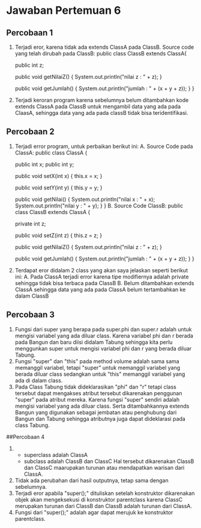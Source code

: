 # Jawaban Pertemuan 6

## Percobaan 1
1. Terjadi eror, karena tidak ada extends ClassA pada ClassB.
Source code yang telah dirubah pada ClassB:
public class ClassB extends ClassA{

    public int z;

    public void getNilaiZ() {
        System.out.println("nilai z : " + z);
    }

    public void getJumlah() {
        System.out.println("jumlah : " + (x + y + z));
    }
}
2. Terjadi keroran program karena sebelumnya belum ditambahkan kode extends ClassA pada ClassB untuk mengambil data yang ada pada ClaasA, sehingga data yang ada pada classB tidak bisa teridentifikasi.

## Percobaan 2
1. Terjadi error program, untuk perbaikan berikut ini:
A. Source Code pada ClassA:
public class ClassA {

    public int x;
    public int y;

    public void setX(int x) {
        this.x = x;
    }

    public void setY(int y) {
        this.y = y;
    }

    public void getNilai() {
        System.out.println("nilai x : " + x);
        System.out.println("nilai y : " + y);
    }
}
B. Source Code ClassB:
public class ClassB extends ClassA {

    private int z;

    public void setZ(int z) {
        this.z = z;
    }

    public void getNilaiZ() {
        System.out.println("nilai z : " + z);
    }

    public void getJumlah() {
        System.out.println("jumlah : " + (x + y + z));
    }
}
2. Terdapat eror didalam 2 class yang akan saya jelaskan seperti berikut ini:
A. Pada ClassA terjadi error karena tipe modifiernya adalah private sehingga tidak bisa terbaca pada ClassB
B. Belum ditambahkan extends ClassA sehingga data yang ada pada ClassA belum tertambahkan ke dalam ClassB

## Percobaan 3
1. Fungsi dari super yang berapa pada super.phi dan super.r adalah untuk mengisi variabel yang ada diluar class. Karena variabel phi dan r berada pada Bangun dan baru diisi didalam Tabung sehingga kita perlu menggunkan super untuk mengisi variabel phi dan r yang berada diluar Tabung. 
2. Fungsi "super" dan "this" pada method volume adalah sama sama memanggil variabel, tetapi "super" untuk memanggil variabel yang berada diluar class sedangkan untuk "this" memanggil variabel yang ada di dalam class.
3. Pada Class Tabung tidak dideklarasikan "phi" dan "r" tetapi class tersebut dapat mengakses atribut tersebut dikarenakan penggunan "super" pada atribut mereka. Karena fungsi "super" sendiri adalah mengisi variabel yang ada diluar class. Serta ditambahkannya extends Bangun yang digunakan sebagai jembatan atau penghubung dari Bangun dan Tabung sehingga atributnya juga dapat dideklarasi pada class Tabung.

##Percobaan 4
1. 	- superclass adalah ClassA
	- subclass adalah ClassB dan ClassC
	Hal tersebut dikarenakan ClassB dan ClassC maarupakan turunan atau mendapatkan warisan dari ClassA.
2. Tidak ada perubahan dari hasil outputnya, tetap sama dengan sebelumnya.
3. Terjadi eror apabila "super();" dituliskan setelah konstruktor dikarenakan objek akan mengeksekusi di konstruktor parentclass karena ClassC merupakan turunan dari ClassB dan ClassB adalah turunan dari ClassA.
4. Fungsi dari "super();" adalah agar dapat merujuk ke konstruktor parentclass.